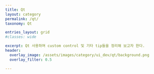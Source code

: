 ```yaml
---
title: Qt
layout: category
permalink: /qt/
taxonomy: Qt

entries_layout: grid
#classes: wide

excerpt: Qt 사용하며 custom control 및 기타 tip들을 정리해 보고자 한다.
header:
  overlay_image: /assets/images/category/ui_dev/qt/background.png
  overlay_filter: 0.5

---
```


